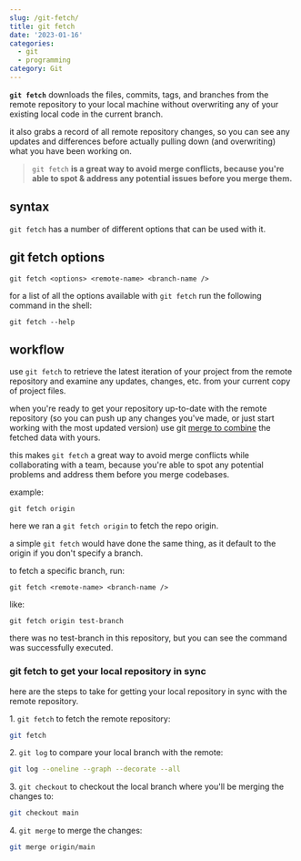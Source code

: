 ```yaml
---
slug: /git-fetch/
title: git fetch
date: '2023-01-16'
categories:
  - git
  - programming
category: Git
---
```


**`git fetch`** downloads the files, commits, tags, and branches from the remote repository to your local machine without overwriting any of your existing local code in the current branch.

it also grabs a record of all remote repository changes, so you can see any updates and differences before actually pulling down (and overwriting) what you have been working on.

>
> `git fetch` **is a great way to avoid merge conflicts, because you're able to spot & address any potential issues before you merge them.**

## syntax

`git fetch` has a number of different options that can be used with it.

## git fetch options

`
git fetch <options> <remote-name> <branch-name />
`

for a list of all the options available with `git fetch` run the following command in the shell:

`
git fetch --help
`

## workflow

use `git fetch` to retrieve the latest iteration of your project from the remote repository and examine any updates, changes, etc. from your current copy of project files.

when you're ready to get your repository up-to-date with the remote repository (so you can push up any changes you've made, or just start working with the most updated version) use git [merge to combine](https://devinschumacher.com/how-to-combine-merge-multiple-csv-or-excel-files-for-mac-pc/) the fetched data with yours.

this makes `git fetch` a great way to avoid merge conflicts while collaborating with a team, because you're able to spot any potential problems and address them before you merge codebases.

example:

`
git fetch origin
`


here we ran a `git fetch origin` to fetch the repo origin.

a simple `git fetch` would have done the same thing, as it default to the origin if you don't specify a branch.

to fetch a specific branch, run:

`
git fetch <remote-name> <branch-name />
`

like:

`
git fetch origin test-branch
`


there was no test-branch in this repository, but you can see the command was successfully executed.

### git fetch to get your local repository in sync

here are the steps to take for getting your local repository in sync with the remote repository.

1\. `git fetch` to fetch the remote repository:

```bash
git fetch
```

2\. `git log` to compare your local branch with the remote:

```bash
git log --oneline --graph --decorate --all
```

3\. `git checkout` to checkout the local branch where you'll be merging the changes to:

```bash
git checkout main
```

4\. `git merge` to merge the changes:

```bash
git merge origin/main
```
